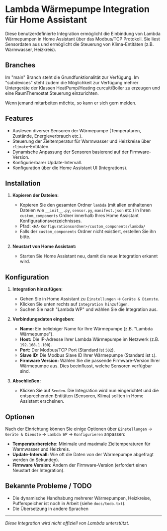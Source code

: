 # Lambda Wärmepumpe Integration für Home Assistant

Diese benutzerdefinierte Integration ermöglicht die Einbindung von Lambda Wärmepumpen in Home Assistant über das Modbus/TCP Protokoll. Sie liest Sensordaten aus und ermöglicht die Steuerung von Klima-Entitäten (z.B. Warmwasser, Heizkreis).

## Branches
Im "main" Branch steht die Grundfunktionalität zur Verfügung. 
Im "subdevices" steht zudem die Möglichkeit zur Verfügung mehrer Untergeräte der Klassen HeatPump/Heating curcuit/Boiler zu erzeugen und eine RaumThemostat Steuerung einzurichten.

Wenn jemand mitarbeiten möchte, so kann er sich gern melden.

## Features

*   Auslesen diverser Sensoren der Wärmepumpe (Temperaturen, Zustände, Energieverbrauch etc.).
*   Steuerung der Zieltemperatur für Warmwasser und Heizkreise über `climate`-Entitäten.
*   Dynamische Anpassung der Sensoren basierend auf der Firmware-Version.
*   Konfigurierbarer Update-Intervall.
*   Konfiguration über die Home Assistant UI (Integrations).

## Installation

1.  **Kopieren der Dateien:**
    *   Kopieren Sie den gesamten Ordner `lambda` (mit allen enthaltenen Dateien wie `__init__.py`, `sensor.py`, `manifest.json` etc.) in Ihren `custom_components` Ordner innerhalb Ihres Home Assistant Konfigurationsverzeichnisses.
    *   Pfad: `<HA-Konfigurationsordner>/custom_components/lambda/`
    *   Falls der `custom_components` Ordner nicht existiert, erstellen Sie ihn bitte.

2.  **Neustart von Home Assistant:**
    *   Starten Sie Home Assistant neu, damit die neue Integration erkannt wird.

## Konfiguration

1.  **Integration hinzufügen:**
    *   Gehen Sie in Home Assistant zu `Einstellungen` -> `Geräte & Dienste`.
    *   Klicken Sie unten rechts auf `Integration hinzufügen`.
    *   Suchen Sie nach "Lambda WP" und wählen Sie die Integration aus.

2.  **Verbindungsdaten eingeben:**
    *   **Name:** Ein beliebiger Name für Ihre Wärmepumpe (z.B. "Lambda Wärmepumpe").
    *   **Host:** Die IP-Adresse Ihrer Lambda Wärmepumpe im Netzwerk (z.B. `192.168.1.100`).
    *   **Port:** Der Modbus/TCP Port (Standard ist `502`).
    *   **Slave ID:** Die Modbus Slave ID Ihrer Wärmepumpe (Standard ist `1`).
    *   **Firmware Version:** Wählen Sie die passende Firmware-Version Ihrer Wärmepumpe aus. Dies beeinflusst, welche Sensoren verfügbar sind.

3.  **Abschließen:**
    *   Klicken Sie auf `Senden`. Die Integration wird nun eingerichtet und die entsprechenden Entitäten (Sensoren, Klima) sollten in Home Assistant erscheinen.

## Optionen

Nach der Einrichtung können Sie einige Optionen über `Einstellungen` -> `Geräte & Dienste` -> `Lambda WP` -> `Konfigurieren` anpassen:

*   **Temperaturbereiche:** Minimale und maximale Zieltemperaturen für Warmwasser und Heizkreis.
*   **Update-Intervall:** Wie oft die Daten von der Wärmepumpe abgefragt werden (in Sekunden).
*   **Firmware Version:** Ändern der Firmware-Version (erfordert einen Neustart der Integration).

## Bekannte Probleme / TODO

*   Die dynamische Handhabung mehrerer Wärmepumpen, Heizkreise, Pufferspeicher ist noch in Arbeit (siehe `docs/todo.txt`).
*   Die Übersetzung in andere Sprachen

---

*Diese Integration wird nicht offiziell von Lambda unterstützt.* 
